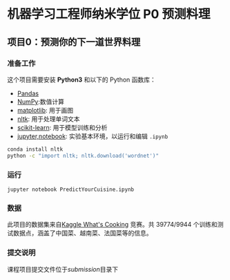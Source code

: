 # 机器学习工程师纳米学位 P0 预测料理
## 项目0：预测你的下一道世界料理

### 准备工作

这个项目需要安装 **Python3** 和以下的 Python 函数库：

- [Pandas](https://pandas.pydata.org/)
- [NumPy](http://www.numpy.org/):数值计算
- [matplotlib](http://matplotlib.org/): 用于画图
- [nltk](https://www.nltk.org/): 用于处理单词文本
- [scikit-learn](http://scikit-learn.org/stable/): 用于模型训练和分析
- [jupyter,notebook](http://jupyter.org/): 实验基本环境，以运行和编辑 `.ipynb`

```bash
conda install nltk
python -c "import nltk; nltk.download('wordnet')"
```

### 运行

```jupyter notebook PredictYourCuisine.ipynb```

### 数据

此项目的数据集来自[Kaggle What's Cooking](https://www.kaggle.com/c/whats-cooking/data) 竞赛。共 39774/9944 个训练和测试数据点，涵盖了中国菜、越南菜、法国菜等的信息。

### 提交说明

课程项目提交文件位于*submission*目录下
